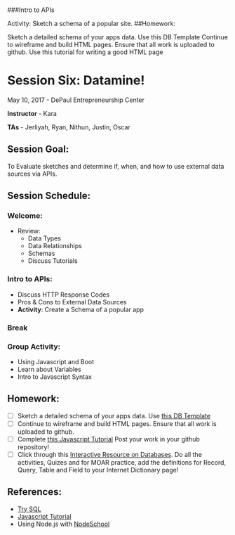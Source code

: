 
###

###Intro to APIs

Activity: Sketch a schema of a popular site.
##Homework:

Sketch a detailed schema of your apps data. Use this DB Template
Continue to wireframe and build HTML pages. Ensure that all work is uploaded to github. Use this tutorial for writing a good HTML page

# Session Six: Datamine!

May 10, 2017 - DePaul Entrepreneurship Center

**Instructor** - Kara

**TAs** - Jerliyah, Ryan, Nithun, Justin, Oscar

## Session Goal:
To Evaluate sketches and determine if, when, and how to use external data sources via APIs.

## Session Schedule:

### Welcome:
  - Review:
    - Data Types
    - Data Relationships
    - Schemas
    - Discuss Tutorials

### Intro to APIs:
  - Discuss HTTP Response Codes
  - Pros & Cons to External Data Sources
  - **Activity**: Create a Schema of a popular app

### Break

### Group Activity:
  - Using Javascript and Boot
  - Learn about Variables
  - Intro to Javascript Syntax


## Homework:
- [ ] Sketch a detailed schema of your apps data. Use [this DB Template](https://docs.google.com/spreadsheets/d/1c9sgq16us36K1bygqDWLI8V_7pW-Odt0qeJW3DBwltg/edit?usp=sharing)
- [ ] Continue to wireframe and build HTML pages. Ensure that all work is uploaded to github.
- [ ] Complete [this Javascript Tutorial](http://htmldog.com/guides/javascript/beginner/) Post your work in your github repository!
- [ ] Click through this [Interactive Resource on Databases](http://www.classroommultimedia.com/interactive/Databases/Databases%20FINAL/databases.html). Do all the activities, Quizes and for MOAR practice, add the definitions for Record, Query, Table and Field to your Internet Dictionary page!

## References:
- [Try SQL](https://www.codeschool.com/courses/try-sql)
- [Javascript Tutorial](https://javascript.info/hello-world)
- Using Node.js with [NodeSchool](https://nodeschool.io/#workshoppers)
